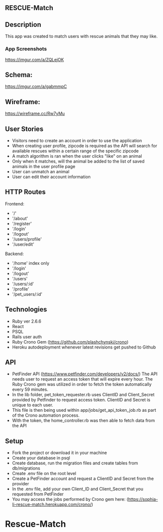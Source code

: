 ## RESCUE-Match

## Description
This app was created to match users with rescue animals that they may like.

### App Screenshots
https://imgur.com/a/ZQLejOK

## Schema:
https://imgur.com/a/gabmmpC


## Wireframe:
https://wireframe.cc/Rw7yMu


## User Stories
- Visitors need to create an account in order to use the application
- When creating user profile, zipcode is required as the API will search for available rescues within a certain range of the specific zipcode
- A match algorithm is ran when the user clicks "like" on an animal
- Only when it matches, will the animal be added to the list of saved animals in the user profile page
- User can unmatch an animal
- User can edit their account information

## HTTP Routes

Frontend:
- '/'
- '/about'
- '/register'
- '/login'
- '/logout'
- '/users/profile'
- '/user/edit'

Backend:
- '/home' index only
- '/login'
- '/logout'
- '/users'
- '/users/:id'
- '/profile'
- '/pet_users/:id'

## Technologies

- Ruby ver 2.6.6
- React
- PSQL
- Rails user auth
- Ruby Crono Gem (https://github.com/plashchynski/crono)
- Heroku autodeployment whenever latest revisions get pushed to Github

## API
- PetFinder API (https://www.petfinder.com/developers/v2/docs/)
The API needs user to request an access token that will expire every hour. The Ruby Crono gem was utilized in order to fetch the token automatically every 59 minutes.
- In the lib folder, pet_token_requester.rb uses ClientID and Client_Secret provided by Petfinder to request access token. ClientID and Secret is unique to each user.
- This file is then being used within app/jobs/get_api_token_job.rb as part of the Crono automation process.
- With the token, the home_controller.rb was then able to fetch data from the API

## Setup

- Fork the project or download it in your machine
- Create your database in psql
- Create database, run the migration files and create tables from db/migrations
- Create .env file on the root level
- Create a PetFinder account and request a ClientID and Secret from the provider
- In the .env file, add your own Client_ID and Client_Secret that you requested from PetFinder
- You may access the jobs performed by Crono gem here: (https://sophia-li-rescue-match.herokuapp.com/crono/)


# Rescue-Match
